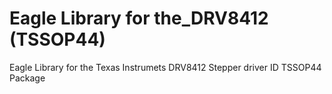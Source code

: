 Eagle Library for the_DRV8412 (TSSOP44)
=========================

Eagle Library for the Texas Instrumets DRV8412 Stepper driver ID TSSOP44 Package
